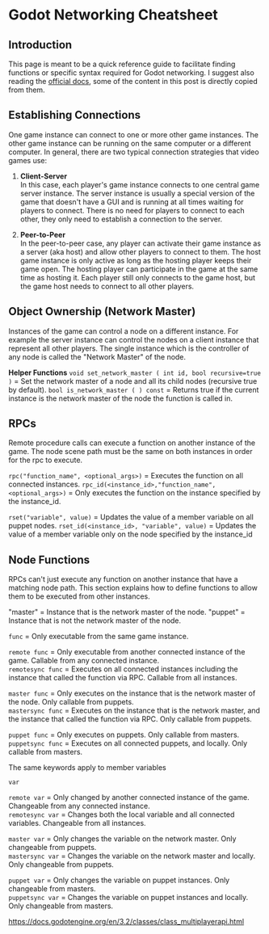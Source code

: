 # Godot Networking Cheatsheet

## Introduction

This page is meant to be a quick reference guide to facilitate finding functions or specific syntax required for Godot networking.
I suggest also reading the [official docs](https://docs.godotengine.org/en/stable/tutorials/networking/index.html), some of the content in this post is directly copied from them.

## Establishing Connections

One game instance can connect to one or more other game instances.
The other game instance can be running on the same computer or a different computer.
In general, there are two typical connection strategies that video games use:
1. **Client-Server**  
In this case, each player's game instance connects to one central game server instance.
The server instance is usually a special version of the game that doesn't have a GUI and is running at all times waiting for players to connect.
There is no need for players to connect to each other, they only need to establish a connection to the server.

2. **Peer-to-Peer**  
In the peer-to-peer case, any player can activate their game instance as a server (aka host) and allow other players to connect to them.
The host game instance is only active as long as the hosting player keeps their game open.
The hosting player can participate in the game at the same time as hosting it.
Each player still only connects to the game host, but the game host needs to connect to all other players.

## Object Ownership (Network Master)

Instances of the game can control a node on a different instance.
For example the server instance can control the nodes on a client instance that represent all other players.
The single instance which is the controller of any node is called the "Network Master" of the node.

**Helper Functions**
`void set_network_master ( int id, bool recursive=true )` = Set the network master of a node and all its child nodes (recursive true by default).
`bool is_network_master ( ) const` = Returns true if the current instance is the network master of the node the function is called in.

## RPCs

Remote procedure calls can execute a function on another instance of the game.
The node scene path must be the same on both instances in order for the rpc to execute.

`rpc("function_name", <optional_args>)` = Executes the function on all connected instances.
`rpc_id(<instance_id>,"function_name", <optional_args>)` = Only executes the function on the instance specified by the instance_id.

`rset("variable", value)` = Updates the value of a member variable on all puppet nodes.
`rset_id(<instance_id>, "variable", value)` = Updates the value of a member variable only on the node specified by the instance_id

## Node Functions

RPCs can't just execute any function on another instance that have a matching node path.
This section explains how to define functions to allow them to be executed from other instances.

"master" = Instance that is the network master of the node.
"puppet" = Instance that is not the network master of the node.

`func` = Only executable from the same game instance.

`remote func` = Only executable from another connected instance of the game. Callable from any connected instance.  
`remotesync func` = Executes on all connected instances including the instance that called the function via RPC. Callable from all instances.

`master func` = Only executes on the instance that is the network master of the node. Only callable from puppets.  
`mastersync func` = Executes on the instance that is the network master, and the instance that called the function via RPC. Only callable from puppets.

`puppet func` = Only executes on puppets. Only callable from masters.  
`puppetsync func` = Executes on all connected puppets, and locally. Only callable from masters.

The same keywords apply to member variables

`var`

`remote var` = Only changed by another connected instance of the game. Changeable from any connected instance.  
`remotesync var` = Changes both the local variable and all connected variables. Changeable from all instances.

`master var` = Only changes the variable on the network master. Only changeable from puppets.  
`mastersync var` = Changes the variable on the network master and locally. Only changeable from puppets.

`puppet var` = Only changes the variable on puppet instances. Only changeable from masters.  
`puppetsync var` = Changes the variable on puppet instances and locally. Only changeable from masters.


https://docs.godotengine.org/en/3.2/classes/class_multiplayerapi.html

